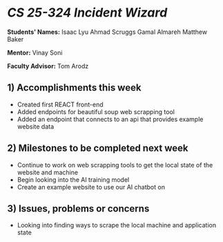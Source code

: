 # *CS 25-324 Incident Wizard*

**Students' Names:**
Isaac Lyu
Ahmad Scruggs
Gamal Almareh
Matthew Baker

**Mentor:**
Vinay Soni

**Faculty Advisor:**
Tom Arodz

## 1) Accomplishments this week ##
   - Created first REACT front-end
   - Added endpoints for beautiful soup web scrapping tool
   - Added an endpoint that connects to an api that provides example website data

## 2) Milestones to be completed next week ##
   - Continue to work on web scrapping tools to get the local state of the website and machine
   - Begin looking into the AI training model
   - Create an example website to use our AI chatbot on

## 3) Issues, problems or concerns ##
   - Looking into finding ways to scrape the local machine and application state
